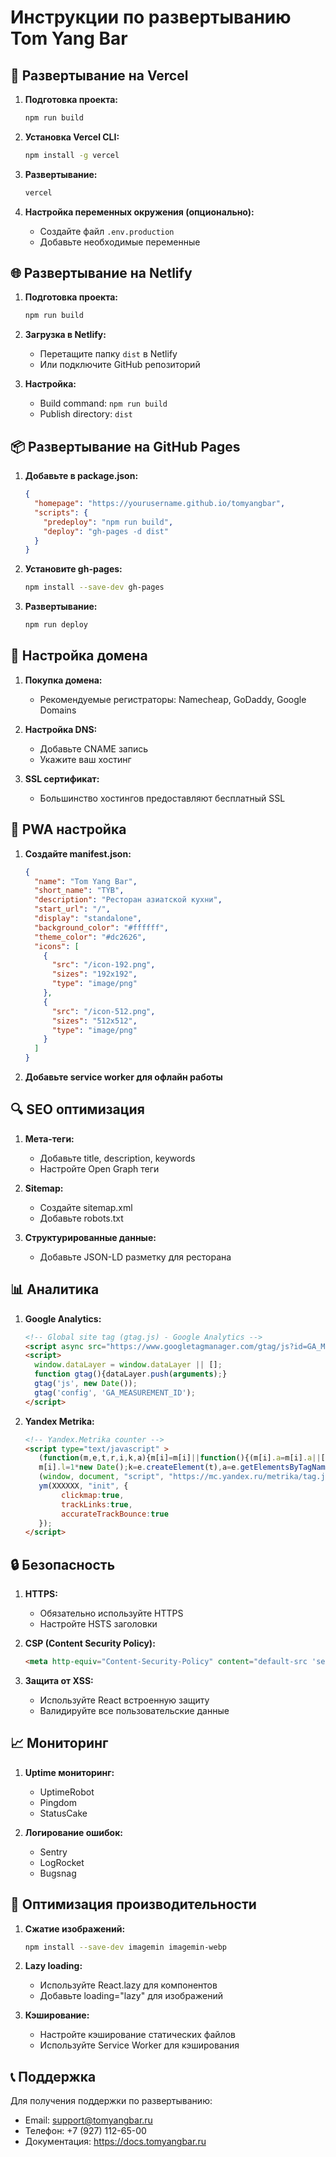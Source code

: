 # Инструкции по развертыванию Tom Yang Bar

## 🚀 Развертывание на Vercel

1. **Подготовка проекта:**
   ```bash
   npm run build
   ```

2. **Установка Vercel CLI:**
   ```bash
   npm install -g vercel
   ```

3. **Развертывание:**
   ```bash
   vercel
   ```

4. **Настройка переменных окружения (опционально):**
   - Создайте файл `.env.production`
   - Добавьте необходимые переменные

## 🌐 Развертывание на Netlify

1. **Подготовка проекта:**
   ```bash
   npm run build
   ```

2. **Загрузка в Netlify:**
   - Перетащите папку `dist` в Netlify
   - Или подключите GitHub репозиторий

3. **Настройка:**
   - Build command: `npm run build`
   - Publish directory: `dist`

## 📦 Развертывание на GitHub Pages

1. **Добавьте в package.json:**
   ```json
   {
     "homepage": "https://yourusername.github.io/tomyangbar",
     "scripts": {
       "predeploy": "npm run build",
       "deploy": "gh-pages -d dist"
     }
   }
   ```

2. **Установите gh-pages:**
   ```bash
   npm install --save-dev gh-pages
   ```

3. **Развертывание:**
   ```bash
   npm run deploy
   ```

## 🔧 Настройка домена

1. **Покупка домена:**
   - Рекомендуемые регистраторы: Namecheap, GoDaddy, Google Domains

2. **Настройка DNS:**
   - Добавьте CNAME запись
   - Укажите ваш хостинг

3. **SSL сертификат:**
   - Большинство хостингов предоставляют бесплатный SSL

## 📱 PWA настройка

1. **Создайте manifest.json:**
   ```json
   {
     "name": "Tom Yang Bar",
     "short_name": "TYB",
     "description": "Ресторан азиатской кухни",
     "start_url": "/",
     "display": "standalone",
     "background_color": "#ffffff",
     "theme_color": "#dc2626",
     "icons": [
       {
         "src": "/icon-192.png",
         "sizes": "192x192",
         "type": "image/png"
       },
       {
         "src": "/icon-512.png",
         "sizes": "512x512",
         "type": "image/png"
       }
     ]
   }
   ```

2. **Добавьте service worker для офлайн работы**

## 🔍 SEO оптимизация

1. **Мета-теги:**
   - Добавьте title, description, keywords
   - Настройте Open Graph теги

2. **Sitemap:**
   - Создайте sitemap.xml
   - Добавьте robots.txt

3. **Структурированные данные:**
   - Добавьте JSON-LD разметку для ресторана

## 📊 Аналитика

1. **Google Analytics:**
   ```html
   <!-- Global site tag (gtag.js) - Google Analytics -->
   <script async src="https://www.googletagmanager.com/gtag/js?id=GA_MEASUREMENT_ID"></script>
   <script>
     window.dataLayer = window.dataLayer || [];
     function gtag(){dataLayer.push(arguments);}
     gtag('js', new Date());
     gtag('config', 'GA_MEASUREMENT_ID');
   </script>
   ```

2. **Yandex Metrika:**
   ```html
   <!-- Yandex.Metrika counter -->
   <script type="text/javascript" >
      (function(m,e,t,r,i,k,a){m[i]=m[i]||function(){(m[i].a=m[i].a||[]).push(arguments)};
      m[i].l=1*new Date();k=e.createElement(t),a=e.getElementsByTagName(t)[0],k.async=1,k.src=r,a.parentNode.insertBefore(k,a)})
      (window, document, "script", "https://mc.yandex.ru/metrika/tag.js", "ym");
      ym(XXXXXX, "init", {
           clickmap:true,
           trackLinks:true,
           accurateTrackBounce:true
      });
   </script>
   ```

## 🔒 Безопасность

1. **HTTPS:**
   - Обязательно используйте HTTPS
   - Настройте HSTS заголовки

2. **CSP (Content Security Policy):**
   ```html
   <meta http-equiv="Content-Security-Policy" content="default-src 'self'; script-src 'self' 'unsafe-inline' 'unsafe-eval' https://www.googletagmanager.com; style-src 'self' 'unsafe-inline' https://fonts.googleapis.com; font-src 'self' https://fonts.gstatic.com;">
   ```

3. **Защита от XSS:**
   - Используйте React встроенную защиту
   - Валидируйте все пользовательские данные

## 📈 Мониторинг

1. **Uptime мониторинг:**
   - UptimeRobot
   - Pingdom
   - StatusCake

2. **Логирование ошибок:**
   - Sentry
   - LogRocket
   - Bugsnag

## 🚀 Оптимизация производительности

1. **Сжатие изображений:**
   ```bash
   npm install --save-dev imagemin imagemin-webp
   ```

2. **Lazy loading:**
   - Используйте React.lazy для компонентов
   - Добавьте loading="lazy" для изображений

3. **Кэширование:**
   - Настройте кэширование статических файлов
   - Используйте Service Worker для кэширования

## 📞 Поддержка

Для получения поддержки по развертыванию:
- Email: support@tomyangbar.ru
- Телефон: +7 (927) 112-65-00
- Документация: https://docs.tomyangbar.ru
